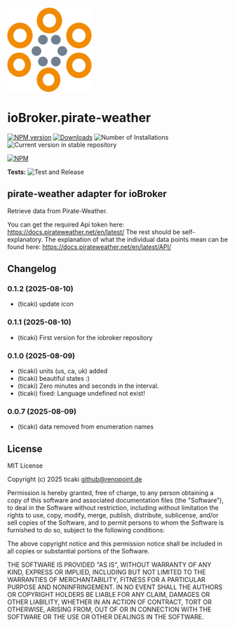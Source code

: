 ![Logo](admin/pirate-weather.png)

# ioBroker.pirate-weather

[![NPM version](https://img.shields.io/npm/v/iobroker.pirate-weather.svg)](https://www.npmjs.com/package/iobroker.pirate-weather)
[![Downloads](https://img.shields.io/npm/dm/iobroker.pirate-weather.svg)](https://www.npmjs.com/package/iobroker.pirate-weather)
![Number of Installations](https://iobroker.live/badges/pirate-weather-installed.svg)
![Current version in stable repository](https://iobroker.live/badges/pirate-weather-stable.svg)

[![NPM](https://nodei.co/npm/iobroker.pirate-weather.png?downloads=true)](https://nodei.co/npm/iobroker.pirate-weather/)

**Tests:** ![Test and Release](https://github.com/ticaki/ioBroker.pirate-weather/workflows/Test%20and%20Release/badge.svg)

## pirate-weather adapter for ioBroker

Retrieve data from Pirate-Weather.

You can get the required Api token here: https://docs.pirateweather.net/en/latest/ The rest should be self-explanatory.
The explanation of what the individual data points mean can be found here: https://docs.pirateweather.net/en/latest/API/

## Changelog

<!--
    Placeholder for the next version (at the beginning of the line):
    ### **WORK IN PROGRESS**
-->
### 0.1.2 (2025-08-10)
- (ticaki) update icon

### 0.1.1 (2025-08-10)
- (ticaki) First version for the iobroker repository

### 0.1.0 (2025-08-09)
- (ticaki) units (us, ca, uk) added
- (ticaki) beautiful states :)
- (ticaki) Zero minutes and seconds in the interval.
- (ticaki) fixed: Language undefined not exist!

### 0.0.7 (2025-08-09)
- (ticaki) data removed from enumeration names

## License

MIT License

Copyright (c) 2025 ticaki <github@renopoint.de>

Permission is hereby granted, free of charge, to any person obtaining a copy
of this software and associated documentation files (the "Software"), to deal
in the Software without restriction, including without limitation the rights
to use, copy, modify, merge, publish, distribute, sublicense, and/or sell
copies of the Software, and to permit persons to whom the Software is
furnished to do so, subject to the following conditions:

The above copyright notice and this permission notice shall be included in all
copies or substantial portions of the Software.

THE SOFTWARE IS PROVIDED "AS IS", WITHOUT WARRANTY OF ANY KIND, EXPRESS OR
IMPLIED, INCLUDING BUT NOT LIMITED TO THE WARRANTIES OF MERCHANTABILITY,
FITNESS FOR A PARTICULAR PURPOSE AND NONINFRINGEMENT. IN NO EVENT SHALL THE
AUTHORS OR COPYRIGHT HOLDERS BE LIABLE FOR ANY CLAIM, DAMAGES OR OTHER
LIABILITY, WHETHER IN AN ACTION OF CONTRACT, TORT OR OTHERWISE, ARISING FROM,
OUT OF OR IN CONNECTION WITH THE SOFTWARE OR THE USE OR OTHER DEALINGS IN THE
SOFTWARE.
